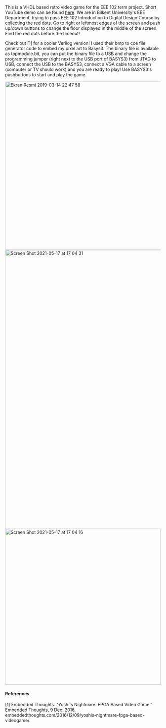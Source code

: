 This is a VHDL based retro video game for the EEE 102 term project. Short YouTube demo can be found [here](https://www.youtube.com/watch?v=GrdW-8Rqzqo&t=62s). We are in Bilkent University's EEE Department, trying to pass EEE 102 Introduction to Digital Design Course by collecting the red dots. Go to right or leftmost edges of the screen and push up/down buttons to change the floor displayed in the middle of the screen. Find the red dots before the timeout!

Check out [1] for a cooler Verilog version! I used their bmp to coe file generator code to embed my pixel art to Basys3. The binary file is available as topmodule.bit, you can put the binary file to a USB and change the programming jumper (right next to the USB port of BASYS3) from JTAG to USB, connect the USB to the BASYS3, connect a VGA cable to a screen (computer or TV should work) and you are ready to play! Use BASYS3's pushbuttons to start and play the game.

<img width="543" alt="Ekran Resmi 2019-03-14 22 47 58" src="https://user-images.githubusercontent.com/77360680/118501123-13e53100-b731-11eb-96c3-1b77f180b318.png">

<img width="900" alt="Screen Shot 2021-05-17 at 17 04 31" src="https://user-images.githubusercontent.com/77360680/118502583-81459180-b732-11eb-8922-efb849c71dbd.png">

<img width="503" alt="Screen Shot 2021-05-17 at 17 04 16" src="https://user-images.githubusercontent.com/77360680/118502415-5a875b00-b732-11eb-8c12-a165f1973b4a.png">

#### References 

[1] Embedded Thoughts. “Yoshi's Nightmare: FPGA Based Video Game.” Embedded Thoughts,
9 Dec. 2016, embeddedthoughts.com/2016/12/09/yoshis-nightmare-fpga-based-videogame/.
